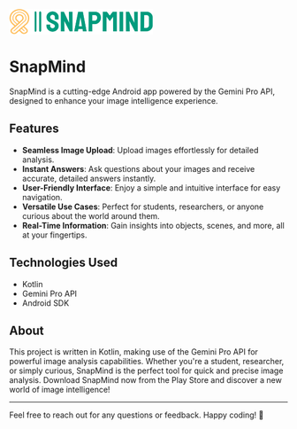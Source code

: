  <img src="snapmind-high-resolution-logo-transparent (1).png" alt="SnapMind App Icon" width="260" height="45">
 
# SnapMind

SnapMind is a cutting-edge Android app powered by the Gemini Pro API, designed to enhance your image intelligence experience.

## Features
- **Seamless Image Upload**: Upload images effortlessly for detailed analysis.
- **Instant Answers**: Ask questions about your images and receive accurate, detailed answers instantly.
- **User-Friendly Interface**: Enjoy a simple and intuitive interface for easy navigation.
- **Versatile Use Cases**: Perfect for students, researchers, or anyone curious about the world around them.
- **Real-Time Information**: Gain insights into objects, scenes, and more, all at your fingertips.

## Technologies Used
- Kotlin
- Gemini Pro API
- Android SDK

## About
This project is written in Kotlin, making use of the Gemini Pro API for powerful image analysis capabilities. Whether you're a student, researcher, or simply curious, SnapMind is the perfect tool for quick and precise image analysis. Download SnapMind now from the Play Store and discover a new world of image intelligence!

---
Feel free to reach out for any questions or feedback. Happy coding! 🚀


